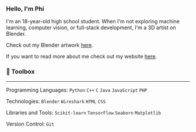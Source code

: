 ### Hello, I'm Phi 

I'm an 18-year-old high school student. When I'm not exploring machine learning, computer vision, or full-stack development, I'm a 3D artist on Blender.

Check out my Blender artwork [here](https://sites.google.com/view/phinguyen/main-page).

If you want to read more about me check out my website [here](https://phinguyen.live/).
### :toolbox: Toolbox
___
Programming Languages: `Python` `C++` `C` `Java` `JavaScript` `PHP`

Technologies: `Blender` `Wireshark` `HTML` `CSS`

Libraries and Tools: `Scikit-learn` `TensorFlow` `Seaborn` `Matplotlib`  

Version Control: `Git`



